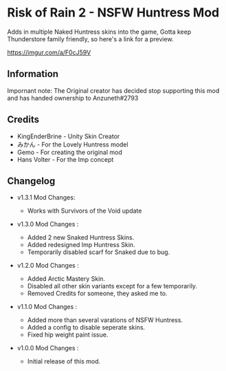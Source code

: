 # Risk of Rain 2 - NSFW Huntress Mod

Adds in multiple Naked Huntress skins into the game,
Gotta keep Thunderstore family friendly, so here's a link for a preview.

https://imgur.com/a/F0cJ59V

## Information
  Impornant note: The Original creator has decided stop supporting this mod and has handed ownership to Anzuneth#2793

## Credits

* KingEnderBrine - Unity Skin Creator
* みかん - For the Lovely Huntress model
* Gemo - For creating the original mod
* Hans Volter - For the Imp concept

## Changelog

* v1.3.1 Mod Changes:
	* Works with Survivors of the Void update

* v1.3.0 Mod Changes :
	* Added 2 new Snaked Huntress Skins.
	* Added redesigned Imp Huntress Skin.
	* Temporarily disabled scarf for Snaked due to bug.

* v1.2.0 Mod Changes :
	* Added Arctic Mastery Skin.
	* Disabled all other skin variants except for a few temporarily.
	* Removed Credits for someone, they asked me to.

* v1.1.0 Mod Changes :
	* Added more than several varations of NSFW Huntress.
	* Added a config to disable seperate skins.
	* Fixed hip weight paint issue.

* v1.0.0 Mod Changes :
	* Initial release of this mod.